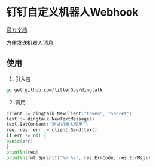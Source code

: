 # 钉钉自定义机器人Webhook

[官方文档](https://open.dingtalk.com/document/robots/custom-robot-access#title-jfe-yo9-jl2)

方便发送机器人消息

## 使用

1. 引入包

```go
go get github.com/litterGuy/dingtalk
```

2. 调用

```go
client := dingtalk.NewClient("token", "secret")
text := dingtalk.NewTextMessage()
text.SetContent("测试机器人使用")
req, res, err := client.Send(text)
if err != nil {
panic(err)
}
println(req)
println(fmt.Sprintf("%v:%s", res.ErrCode, res.ErrMsg))
```